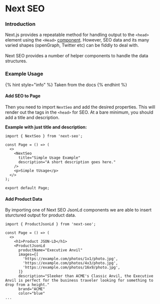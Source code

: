 # Next SEO

### Introduction

Next.js provides a repeatable method for handling output to the `<head>` element using the `<Head>` [component](https://nextjs.org/docs/api-reference/next/head). However, SEO data and its many varied shapes (openGraph, Twitter etc) can be fiddly to deal with.\
\
Next SEO provides a number of helper components to handle the data structures.

### Example Usage

{% hint style="info" %}
Taken from the docs
{% endhint %}

#### Add SEO to Page

Then you need to import `NextSeo` and add the desired properties. This will render out the tags in the `<head>` for SEO. At a bare minimum, you should add a title and description.

**Example with just title and description:**

```tsx
import { NextSeo } from 'next-seo';

const Page = () => (
  <>
    <NextSeo
      title="Simple Usage Example"
      description="A short description goes here."
    />
    <p>Simple tUsage</p>
  </>
);

export default Page;
```

#### Add Product Data

By importing one of Next SEO JsonLd components we are able to insert sturctured output for product data.

```tsx
import { ProductJsonLd } from 'next-seo';

const Page = () => (
  <>
    <h1>Product JSON-LD</h1>
    <ProductJsonLd
      productName="Executive Anvil"
      images={[
        'https://example.com/photos/1x1/photo.jpg',
        'https://example.com/photos/4x3/photo.jpg',
        'https://example.com/photos/16x9/photo.jpg',
      ]}
      description="Sleeker than ACME's Classic Anvil, the Executive Anvil is perfect for the business traveler looking for something to drop from a height."
      brand="ACME"
      color="blue"
...
```

